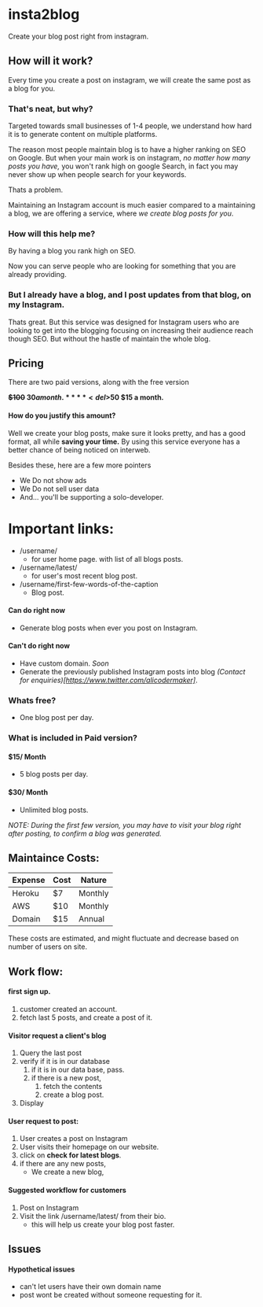 # insta2blog
Create your blog post right from instagram.

## How will it work?

Every time you create a post on instagram, we will create the same post as a blog for you.

### That's neat, but why?

Targeted towards small businesses of 1-4 people, we understand how hard it is to generate content on multiple platforms.

The reason most people maintain blog is to have a higher ranking on SEO on Google. But when your main work is on instagram, *no matter how many posts you have,* you won't rank high on google Search, in fact you may never show up when people search for your keywords.

Thats a problem. 

Maintaining an Instagram account is much easier compared to a maintaining a blog, we are offering a service, where *we create blog posts for you*.

### How will this help me?

By having a blog you rank high on SEO.

Now you can serve people who are looking for something that you are already providing.

### But I already have a blog, and I post updates from that blog, on my Instagram.

Thats great.
But this service was designed for Instagram users who are looking to get into the blogging focusing on increasing their audience reach though SEO.
But without the hastle of maintain the whole blog.

## Pricing

There are two paid versions, along with the free version

**<del>$100</del> $30 a month.**
**<del>$50</del> $15 a month.**


#### How do you justify this amount?

Well we create your blog posts, make sure it looks pretty, and has a good format, all while **saving your time.**
By using this service everyone has a better chance of being noticed on interweb.

Besides these, here are a few more pointers

- We Do not show ads
- We Do not sell user data
- And... you'll be supporting a solo-developer.

# Important links:

* /username/ 
	* for user home page. with list of all blogs posts.
* /username/latest/
	* for user's most recent blog post.
* /username/first-few-words-of-the-caption
	* Blog post.


#### Can do right now
* Generate blog posts when ever you post on Instagram.


#### Can't do right now
* Have custom domain. <i>Soon</i>
* Generate the previously published Instagram posts into blog <i>(Contact for enquiries)[https://www.twitter.com/alicodermaker]</i>.


### Whats free?
* One blog post per day.


### What is included in Paid version?

#### $15/ Month
* 5 blog posts per day.

#### $30/ Month
* Unlimited blog posts.


*NOTE: During the first few version, you may have to visit your blog right after posting, to confirm a blog was generated.*

## Maintaince Costs:



Expense | Cost | Nature
------------ | ------------- | -------------
Heroku | $7 | Monthly
AWS | $10 | Monthly
Domain | $15 | Annual

These costs are estimated, and might fluctuate and decrease based on number of users on site.

## Work flow:

#### first sign up.

1. customer created an account.
2. fetch last 5 posts, and create a post of it.

#### Visitor request a client's blog

1. Query the last post 
2. verify if it is in our database
	1. if it is in our data base, pass.
	2. if there is a new post,
		1. fetch the contents
		2. create a blog post.
3. Display

#### User request to post:

1. User creates a post on Instagram
2. User visits their homepage on our website.
3. click on **check for latest blogs**.
4. if there are any new posts,
	* We create a new blog, 


#### Suggested workflow for customers

1. Post on Instagram
2. Visit the link /username/latest/ from their bio.
	* this will help us create your blog post faster.

## Issues

#### Hypothetical issues
* can't let users have their own domain name
* post wont be created without someone requesting for it.